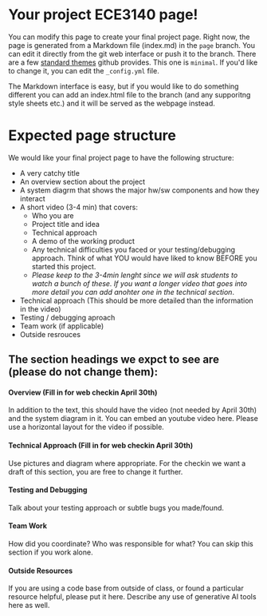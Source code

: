 # Your project ECE3140 page!

You can modify this page to create your final project page. Right now, the page is generated from a Markdown file (index.md) in the `page` branch. You can edit it directly from the git web interface or push it to the branch. There are a few [standard themes](https://pages.github.com/themes/) github provides. This one is `minimal`. If you'd like to change it, you can edit the `_config.yml` file.

The Markdown interface is easy, but if you would like to do something different you can add an index.html file to the branch (and any supporitng style sheets etc.) and it will be served as the webpage instead. 

# Expected page structure 

We would like your final project page to have the following structure:
- A very catchy title
- An overview section about the project
- A system diagrm that shows the major hw/sw components and how they interact 
- A short video (3-4 min) that covers:
  - Who you are
  - Project title and idea
  - Technical approach
  - A demo of the working product
  - Any technical difficulties you faced or your testing/debugging approach. Think of what YOU would have liked to know BEFORE you started this project.
  - _Please keep to the 3-4min lenght since we will ask students to watch a bunch of these. If you want a longer video that goes into more detail you can add anohter one in the technical section_. 
- Technical approach (This should be more detailed than the information in the video)
- Testing / debugging aproach
- Team work (if applicable)
- Outside resrouces

## The section headings we expct to see are (please do not change them):

#### Overview (Fill in for web checkin April 30th)
In addition to the text, this should have the video (not needed by April 30th) and the system diagram in it. You can embed an youtube video here. Please use a horizontal layout for the video if possible. 
#### Technical Approach (Fill in for web checkin April 30th)
Use pictures and diagram where appropriate. For the checkin we want a draft of this section, you are free to change it further. 
#### Testing and Debugging
Talk about your testing approach or subtle bugs you made/found.
#### Team Work 
How did you coordinate? Who was responsible for what? You can skip this section if you work alone. 
#### Outside Resources 
If you are using a code base from outside of class, or found a particular resource helpful, please put it here. Describe any use of generative AI tools here as well.
